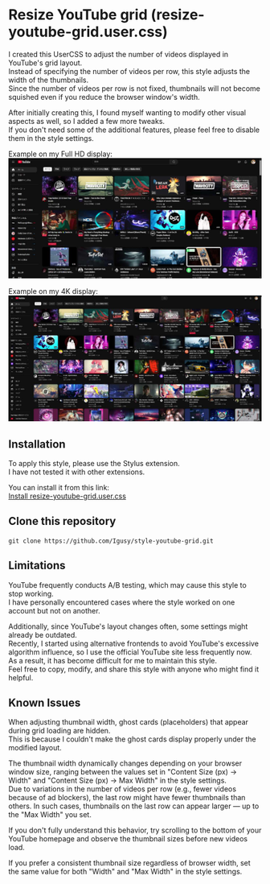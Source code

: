 # Resize YouTube grid (resize-youtube-grid.user.css)

I created this UserCSS to adjust the number of videos displayed in YouTube's grid layout.  
 Instead of specifying the number of videos per row, this style adjusts the width of the thumbnails.  
 Since the number of videos per row is not fixed, thumbnails will not become squished even if you reduce the browser window's width.

After initially creating this, I found myself wanting to modify other visual aspects as well, so I added a few more tweaks.  
 If you don't need some of the additional features, please feel free to disable them in the style settings.

Example on my Full HD display:
![ex1.jpg](https://github.com/Igusy/style-youtube-grid/blob/5aab8a96888b7e43f15de1c58d0f92dea4fd86c5/screenshots/ex1.jpg)

Example on my 4K display:
![ex2.jpg](https://github.com/Igusy/style-youtube-grid/blob/5aab8a96888b7e43f15de1c58d0f92dea4fd86c5/screenshots/ex2.jpg)

## Installation
To apply this style, please use the Stylus extension.  
I have not tested it with other extensions.

You can install it from this link:  
[Install resize-youtube-grid.user.css](https://github.com/Igusy/style-youtube-grid/raw/main/resize-youtube-grid.user.css)

## Clone this repository
``` shell
git clone https://github.com/Igusy/style-youtube-grid.git
```

## Limitations
YouTube frequently conducts A/B testing, which may cause this style to stop working.  
I have personally encountered cases where the style worked on one account but not on another.

Additionally, since YouTube's layout changes often, some settings might already be outdated.  
Recently, I started using alternative frontends to avoid YouTube's excessive algorithm influence, so I use the official YouTube site less frequently now.  
As a result, it has become difficult for me to maintain this style.  
Feel free to copy, modify, and share this style with anyone who might find it helpful.

## Known Issues
When adjusting thumbnail width, ghost cards (placeholders) that appear during grid loading are hidden.  
This is because I couldn't make the ghost cards display properly under the modified layout.

The thumbnail width dynamically changes depending on your browser window size, ranging between the values set in "Content Size (px) → Width" and "Content Size (px) → Max Width" in the style settings.  
Due to variations in the number of videos per row (e.g., fewer videos because of ad blockers), the last row might have fewer thumbnails than others. In such cases, thumbnails on the last row can appear larger — up to the "Max Width" you set.

If you don't fully understand this behavior, try scrolling to the bottom of your YouTube homepage and observe the thumbnail sizes before new videos load.

If you prefer a consistent thumbnail size regardless of browser width, set the same value for both "Width" and "Max Width" in the style settings.
